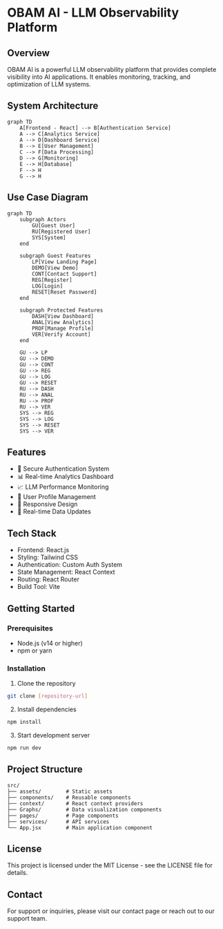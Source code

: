 # OBAM AI - LLM Observability Platform

## Overview
OBAM AI is a powerful LLM observability platform that provides complete visibility into AI applications. It enables monitoring, tracking, and optimization of LLM systems.

## System Architecture
```mermaid
graph TD
    A[Frontend - React] --> B[Authentication Service]
    A --> C[Analytics Service]
    A --> D[Dashboard Service]
    B --> E[User Management]
    C --> F[Data Processing]
    D --> G[Monitoring]
    E --> H[Database]
    F --> H
    G --> H
```

## Use Case Diagram
```mermaid
graph TD
    subgraph Actors
        GU[Guest User]
        RU[Registered User]
        SYS[System]
    end

    subgraph Guest Features
        LP[View Landing Page]
        DEMO[View Demo]
        CONT[Contact Support]
        REG[Register]
        LOG[Login]
        RESET[Reset Password]
    end

    subgraph Protected Features
        DASH[View Dashboard]
        ANAL[View Analytics]
        PROF[Manage Profile]
        VER[Verify Account]
    end

    GU --> LP
    GU --> DEMO
    GU --> CONT
    GU --> REG
    GU --> LOG
    GU --> RESET
    RU --> DASH
    RU --> ANAL
    RU --> PROF
    RU --> VER
    SYS --> REG
    SYS --> LOG
    SYS --> RESET
    SYS --> VER
```

## Features
- 🔐 Secure Authentication System
- 📊 Real-time Analytics Dashboard
- 📈 LLM Performance Monitoring
- 👤 User Profile Management
- 📱 Responsive Design
- 🔄 Real-time Data Updates

## Tech Stack
- Frontend: React.js
- Styling: Tailwind CSS
- Authentication: Custom Auth System
- State Management: React Context
- Routing: React Router
- Build Tool: Vite

## Getting Started

### Prerequisites
- Node.js (v14 or higher)
- npm or yarn

### Installation
1. Clone the repository
```bash
git clone [repository-url]
```

2. Install dependencies
```bash
npm install
```

3. Start development server
```bash
npm run dev
```

## Project Structure
```
src/
├── assets/        # Static assets
├── components/    # Reusable components
├── context/       # React context providers
├── Graphs/        # Data visualization components
├── pages/         # Page components
├── services/      # API services
└── App.jsx        # Main application component
```

## License
This project is licensed under the MIT License - see the LICENSE file for details.

## Contact
For support or inquiries, please visit our contact page or reach out to our support team.

